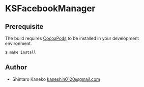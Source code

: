 # KSFacebookManager

## Prerequisite

The build requires [CocoaPods](https://github.com/cocoapods/cocoapods) to be installed in your development environment.

```
$ make install
```

## Author

- Shintaro Kaneko <kaneshin0120@gmail.com>


